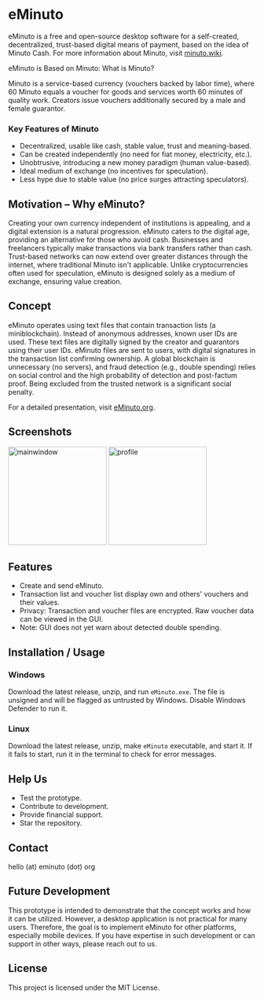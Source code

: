 # eMinuto

eMinuto is a free and open-source desktop software for a self-created, decentralized, trust-based digital means of payment, based on the idea of Minuto Cash. For more information about Minuto, visit [minuto.wiki](https://minuto.org/).

eMinuto is Based on Minuto: What is Minuto?

Minuto is a service-based currency (vouchers backed by labor time), where 60 Minuto equals a voucher for goods and services worth 60 minutes of quality work. Creators issue vouchers additionally secured by a male and female guarantor.

### Key Features of Minuto

- Decentralized, usable like cash, stable value, trust and meaning-based.
- Can be created independently (no need for fiat money, electricity, etc.).
- Unobtrusive, introducing a new money paradigm (human value-based).
- Ideal medium of exchange (no incentives for speculation).
- Less hype due to stable value (no price surges attracting speculators).

## Motivation – Why eMinuto?

Creating your own currency independent of institutions is appealing, and a digital extension is a natural progression. eMinuto caters to the digital age, providing an alternative for those who avoid cash. Businesses and freelancers typically make transactions via bank transfers rather than cash. Trust-based networks can now extend over greater distances through the internet, where traditional Minuto isn't applicable. Unlike cryptocurrencies often used for speculation, eMinuto is designed solely as a medium of exchange, ensuring value creation.

## Concept

eMinuto operates using text files that contain transaction lists (a miniblockchain). Instead of anonymous addresses, known user IDs are used. These text files are digitally signed by the creator and guarantors using their user IDs. eMinuto files are sent to users, with digital signatures in the transaction list confirming ownership. A global blockchain is unnecessary (no servers), and fraud detection (e.g., double spending) relies on social control and the high probability of detection and post-factum proof. Being excluded from the trusted network is a significant social penalty.

For a detailed presentation, visit [eMinuto.org](https://eminuto.org).

## Screenshots

<img src="https://github.com/minutogit/eMinuto-Desktop-Prototype/assets/113858632/bac4b98c-c827-4a44-81c8-fba2608f0177" alt="mainwindow" width="200px"> <img src="https://github.com/minutogit/eMinuto-Desktop-Prototype/assets/113858632/2f745f39-ad88-487c-9496-87e7ad2ae77e" alt="profile" width="200px">

## Features

- Create and send eMinuto.
- Transaction list and voucher list display own and others' vouchers and their values.
- Privacy: Transaction and voucher files are encrypted. Raw voucher data can be viewed in the GUI.
- Note: GUI does not yet warn about detected double spending.

## Installation / Usage

### Windows

Download the latest release, unzip, and run `eMinuto.exe`. The file is unsigned and will be flagged as untrusted by Windows. Disable Windows Defender to run it.

### Linux

Download the latest release, unzip, make `eMinuto` executable, and start it. If it fails to start, run it in the terminal to check for error messages.

## Help Us

- Test the prototype.
- Contribute to development.
- Provide financial support.
- Star the repository.

## Contact

hello (at) eminuto (dot) org

## Future Development

This prototype is intended to demonstrate that the concept works and how it can be utilized. However, a desktop application is not practical for many users. Therefore, the goal is to implement eMinuto for other platforms, especially mobile devices. If you have expertise in such development or can support in other ways, please reach out to us.

## License

This project is licensed under the MIT License.
